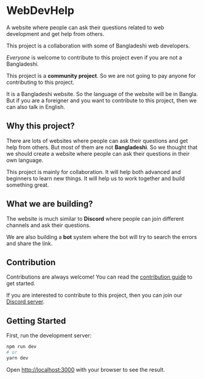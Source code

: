 # WebDevHelp

A website where people can ask their questions related to web development and get help from others.

This project is a collaboration with some of Bangladeshi web developers.

*Everyone* is welcome to contribute to this project even if you are not a Bangladeshi.

This project is a **community project**. So we are not going to pay anyone for contributing to this project.

It is a Bangladeshi website. So the language of the website will be in Bangla. But if you are a foreigner and you want to contribute to this project, then we can also talk in English.

## Why this project?

There are lots of websites where people can ask their questions and get help from others. But most of them are not **Bangladeshi**. So we thought that we should create a website where people can ask their questions in their own language.

This project is mainly for collaboration. It will help both advanced and beginners to learn new things. It will help us to work together and build something great.

## What we are building?

The website is much similar to **Discord** where people can join different channels and ask their questions.

We are also building a **bot** system where the bot will try to search the errors and share the link.

## Contribution

Contributions are always welcome! You can read the [contribution guide](CONTRIBUTING.md) to get started.

If you are interested to contribute to this project, then you can join our [Discord server](https://discord.gg/hfzkufTs).

## Getting Started

First, run the development server:

```bash
npm run dev
# or
yarn dev
```

Open [http://localhost:3000](http://localhost:3000) with your browser to see the result.
